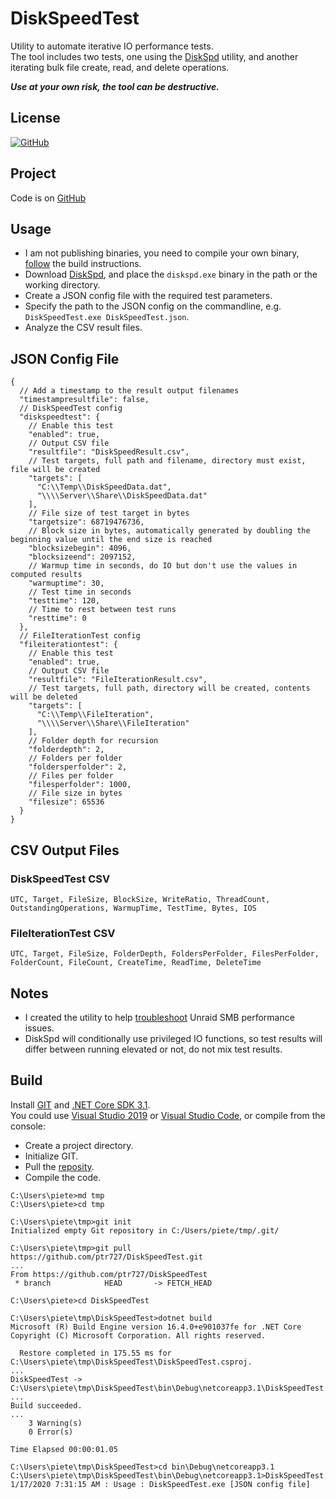# DiskSpeedTest

Utility to automate iterative IO performance tests.  
The tool includes two tests, one using the [DiskSpd](https://github.com/microsoft/diskspd) utility, and another iterating bulk file create, read, and delete operations.  

_**Use at your own risk, the tool can be destructive.**_

## License

[![GitHub](https://img.shields.io/github/license/ptr727/DiskSpeedTest)](https://github.com/ptr727/DiskSpeedTest/blob/master/LICENSE)

## Project

Code is on [GitHub](https://github.com/ptr727/DiskSpeedTest)

## Usage

- I am not publishing binaries, you need to compile your own binary, [follow](#build) the build instructions.
- Download [DiskSpd](https://aka.ms/diskspd), and place the `diskspd.exe` binary in the path or the working directory.
- Create a JSON config file with the required test parameters.
- Specify the path to the JSON config on the commandline, e.g. `DiskSpeedTest.exe DiskSpeedTest.json`.
- Analyze the CSV result files.

## JSON Config File

```jsonc
{
  // Add a timestamp to the result output filenames
  "timestampresultfile": false,
  // DiskSpeedTest config
  "diskspeedtest": {
    // Enable this test
    "enabled": true,
    // Output CSV file
    "resultfile": "DiskSpeedResult.csv",
    // Test targets, full path and filename, directory must exist, file will be created
    "targets": [
      "C:\\Temp\\DiskSpeedData.dat",
      "\\\\Server\\Share\\DiskSpeedData.dat"
    ],
    // File size of test target in bytes
    "targetsize": 68719476736,
    // Block size in bytes, automatically generated by doubling the beginning value until the end size is reached
    "blocksizebegin": 4096,
    "blocksizeend": 2097152,
    // Warmup time in seconds, do IO but don't use the values in computed results
    "warmuptime": 30,
    // Test time in seconds
    "testtime": 120,
    // Time to rest between test runs
    "resttime": 0
  },
  // FileIterationTest config
  "fileiterationtest": {
    // Enable this test
    "enabled": true,
    // Output CSV file
    "resultfile": "FileIterationResult.csv",
    // Test targets, full path, directory will be created, contents will be deleted
    "targets": [
      "C:\\Temp\\FileIteration",
      "\\\\Server\\Share\\FileIteration"
    ],
    // Folder depth for recursion
    "folderdepth": 2,
    // Folders per folder
    "foldersperfolder": 2,
    // Files per folder
    "filesperfolder": 1000,
    // File size in bytes
    "filesize": 65536
  }
}
```

## CSV Output Files

### DiskSpeedTest CSV

`UTC, Target, FileSize, BlockSize, WriteRatio, ThreadCount, OutstandingOperations, WarmupTime, TestTime, Bytes, IOS`

### FileIterationTest CSV

`UTC, Target, FileSize, FolderDepth, FoldersPerFolder, FilesPerFolder, FolderCount, FileCount, CreateTime, ReadTime, DeleteTime`

## Notes

- I created the utility to help [troubleshoot](https://blog.insanegenius.com/2020/01/16/unraid-smb-performance-v6-7-2-vs-v6-8-1/) Unraid  SMB performance issues.
- DiskSpd will conditionally use privileged IO functions, so test results will  differ between running elevated or not, do not mix test results.

## Build

Install [GIT](https://git-scm.com/download) and [.NET Core SDK 3.1](https://dotnet.microsoft.com/download).  
You could use [Visual Studio 2019](https://visualstudio.microsoft.com/downloads/) or [Visual Studio Code](https://code.visualstudio.com/download), or compile from the console:
- Create a project directory.
- Initialize GIT.
- Pull the [reposity](https://github.com/ptr727/DiskSpeedTest.git).
- Compile the code.

```shell
C:\Users\piete>md tmp
C:\Users\piete>cd tmp

C:\Users\piete\tmp>git init
Initialized empty Git repository in C:/Users/piete/tmp/.git/

C:\Users\piete\tmp>git pull https://github.com/ptr727/DiskSpeedTest.git
...
From https://github.com/ptr727/DiskSpeedTest
 * branch            HEAD       -> FETCH_HEAD

C:\Users\piete>cd DiskSpeedTest

C:\Users\piete\tmp\DiskSpeedTest>dotnet build
Microsoft (R) Build Engine version 16.4.0+e901037fe for .NET Core
Copyright (C) Microsoft Corporation. All rights reserved.

  Restore completed in 175.55 ms for C:\Users\piete\tmp\DiskSpeedTest\DiskSpeedTest.csproj.
...
DiskSpeedTest -> C:\Users\piete\tmp\DiskSpeedTest\bin\Debug\netcoreapp3.1\DiskSpeedTest.dll
...
Build succeeded.
...
    3 Warning(s)
    0 Error(s)

Time Elapsed 00:00:01.05

C:\Users\piete\tmp\DiskSpeedTest>cd bin\Debug\netcoreapp3.1
C:\Users\piete\tmp\DiskSpeedTest\bin\Debug\netcoreapp3.1>DiskSpeedTest.exe
1/17/2020 7:31:15 AM : Usage : DiskSpeedTest.exe [JSON config file]
```
